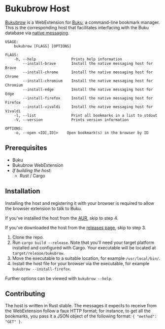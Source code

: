 Bukubrow Host
===

[Bukubrow](https://github.com/SamHH/bukubrow-webext) is a WebExtension for [Buku](https://github.com/jarun/Buku), a command-line bookmark manager. This is the corresponding host that facilitates interfacing with the Buku database via [native messaging](https://developer.chrome.com/extensions/nativeMessaging).

```
USAGE:
    bukubrow [FLAGS] [OPTIONS]

FLAGS:
    -h, --help                Prints help information
        --install-brave       Install the native messaging host for Brave
        --install-chrome      Install the native messaging host for Chrome
        --install-chromium    Install the native messaging host for Chromium
        --install-edge        Install the native messaging host for Edge
        --install-firefox     Install the native messaging host for Firefox
        --install-vivaldi     Install the native messaging host for Vivaldi
    -l, --list                Print all bookmarks in a list to stdout
    -V, --version             Prints version information

OPTIONS:
    -o, --open <ID[,ID]>    Open bookmark(s) in the browser by ID
```

## Prerequisites

- Buku
- Bukubrow WebExtension
- _If building the host_:
	- Rust / Cargo

## Installation

Installing the host and registering it with your browser is required to allow the browser extension to talk to Buku.

If you've installed the host from the [AUR](https://aur.archlinux.org/packages/bukubrow/), skip to step 4.

If you've downloaded the host from the [releases page](https://github.com/samhh/bukubrow-host/releases), skip to step 3.

1. Clone the repo.
2. Run `cargo build --release`. Note that you'll need your target platform installed and configured with Cargo. Your executable will be located at `target/release/bukubrow`.
3. Move the executable to a suitable location, for example `/usr/local/bin/`.
4. Install the host file for your browser via the executable, for example `bukubrow --install-firefox`.

Further options can be viewed with `bukubrow --help`.

## Contributing

The host is written in Rust stable. The messages it expects to receive from the WebExtension follow a faux HTTP format; for instance, to get all the bookmarks, you pass it a JSON object of the following format: `{ "method": "GET" }`.

